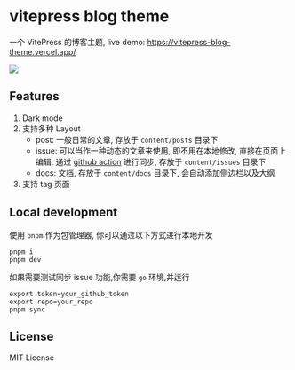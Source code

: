 # vitepress blog theme

一个 VitePress 的博客主题, live demo: https://vitepress-blog-theme.vercel.app/

<a href="https://vitepress-blog-theme.vercel.app/content/posts/Hello.html"><img src="https://user-images.githubusercontent.com/65269574/227759806-0ac36549-9ada-426b-8c67-50c0ae04b3d9.png"></a>

## Features

1. Dark mode
2. 支持多种 Layout
   - post: 一般日常的文章, 存放于 `content/posts` 目录下
   - issue: 可以当作一种动态的文章来使用, 即不用在本地修改, 直接在页面上编辑, 通过 [github action](https://github.com/fzdwx/vitepress-blog-theme/blob/main/.github/workflows/update.yml) 进行同步, 存放于 `content/issues` 目录下
   - docs: 文档, 存放于 `content/docs` 目录下, 会自动添加侧边栏以及大纲
3. 支持 tag 页面

## Local development

使用 `pnpm` 作为包管理器, 你可以通过以下方式进行本地开发

```shell
pnpm i
pnpm dev
```

如果需要测试同步 issue 功能,你需要 `go` 环境,并运行

```
export token=your_github_token
export repo=your_repo
pnpm sync
```

## License

MIT License
